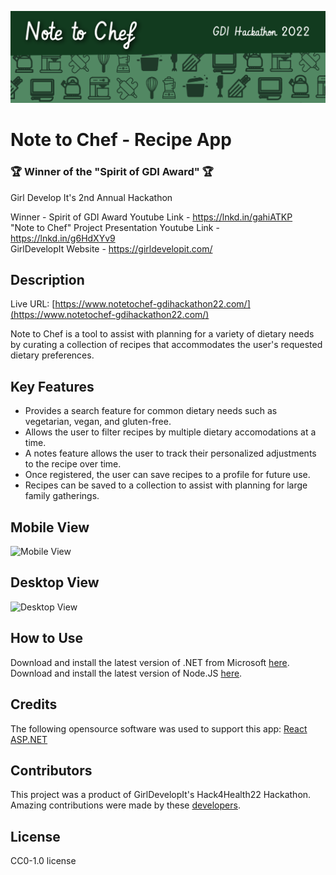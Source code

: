 ![Mobile View](/README_imgs/readmeBanner.png)
# **Note to Chef - Recipe App**
### 🏆 Winner of the "Spirit of GDI Award" 🏆  
Girl Develop It's 2nd Annual Hackathon  

Winner - Spirit of GDI Award Youtube Link - https://lnkd.in/gahiATKP  
"Note to Chef" Project Presentation Youtube Link - https://lnkd.in/g6HdXYv9  
GirlDevelopIt Website - https://girldevelopit.com/  

## Description

Live URL: [https://www.notetochef-gdihackathon22.com/](https://www.notetochef-gdihackathon22.com/)

Note to Chef is a tool to assist with planning for a variety of dietary needs by curating a collection of recipes that accommodates the user's requested dietary preferences.  

## Key Features
- Provides a search feature for common dietary needs such as vegetarian, vegan, and gluten-free.
- Allows the user to filter recipes by multiple dietary accomodations at a time.
- A notes feature allows the user to track their personalized adjustments to the recipe over time. 
- Once registered, the user can save recipes to a profile for future use.
- Recipes can be saved to a collection to assist with planning for large family gatherings. 

## Mobile View
![Mobile View](/README_imgs/mobile.gif)

## Desktop View
![Desktop View](/README_imgs/desktop.gif)

## How to Use

Download and install the latest version of .NET from Microsoft [here](https://dotnet.microsoft.com/en-us/download).
Download and install the latest version of Node.JS [here](https://nodejs.org/en/).

## Credits

The following opensource software was used to support this app:
[React](https://reactjs.org/)
[ASP.NET](https://dotnet.microsoft.com/en-us/apps/aspnet)

## Contributors

This project was a product of GirlDevelopIt's Hack4Health22 Hackathon. Amazing contributions were made by these [developers](https://www.notetochef-gdihackathon22.com/about). 

## License

CC0-1.0 license





